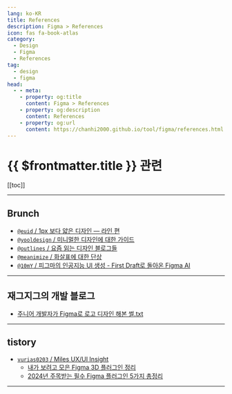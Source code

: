 ```yaml
---
lang: ko-KR
title: References
description: Figma > References
icon: fas fa-book-atlas
category:
  - Design
  - Figma
  - References
tag: 
  - design
  - figma
head:
  - - meta:
    - property: og:title
      content: Figma > References
    - property: og:description
      content: References
    - property: og:url
      content: https://chanhi2000.github.io/tool/figma/references.html
---
```


# {{ $frontmatter.title }} 관련

[[toc]]

---

## Brunch

- [`@euid` / 1px 보다 얇은 디자인 — 라인 편](https://brunch.co.kr/@euid/6)
- [`@yooldesign` / 미니멀한 디자인에 대한 가이드](https://brunch.co.kr/@yooldesign/28)
- [`@outlines` / 요즘 읽는 디자인 블로그들](https://brunch.co.kr/@outlines/44)
- [`@meanimize` / 화살표에 대한 단상](https://brunch.co.kr/@meanimize/75)
- [`@10mY` / 피그마의 인공지능 UI 생성 - First Draft로 돌아온 Figma AI](https://brunch.co.kr/@@10mY/238)

<!-- END: brunch.co.kr -->

---

## 재그지그의 개발 블로그

- [주니어 개발자가 Figma로 로고 디자인 해본 썰.txt](https://wormwlrm.github.io/2020/12/27/Refatoring-Logo-with-Figma.html)

---

## tistory

- [`vurias0203` / Miles UX/UI Insight](https://vurias0203.tistory.com/m/)
  - [내가 보려고 모은 Figma 3D 플러그인 정리](https://vurias0203.tistory.com/m/entry/%EB%82%B4%EA%B0%80-%EB%B3%B4%EB%A0%A4%EA%B3%A0-%EB%AA%A8%EC%9D%80-Figma-3D-%ED%94%8C%EB%9F%AC%EA%B7%B8%EC%9D%B8-%EC%A0%95%EB%A6%AC)
  - [2024년 주목받는 필수 Figma 플러그인 5가지 총정리](https://vurias0203.tistory.com/m/entry/2024%EB%85%84-%EC%A3%BC%EB%AA%A9%EB%B0%9B%EB%8A%94-%ED%95%84%EC%88%98-Figma-%ED%94%8C%EB%9F%AC%EA%B7%B8%EC%9D%B8-5%EA%B0%80%EC%A7%80-%EC%B4%9D%EC%A0%95%EB%A6%AC)
  <!-- END: vurias0203 -->
<!-- END: tistory.com -->

---

<TagLinks />
